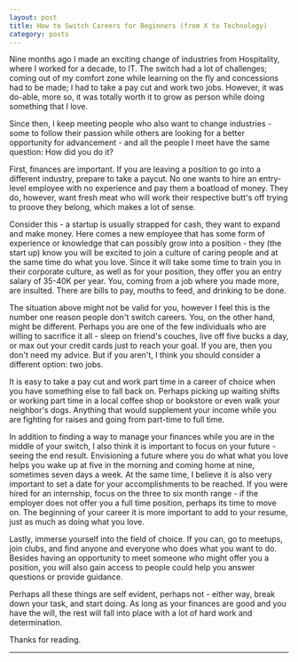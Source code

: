 ```yaml
---
layout: post
title: How to Switch Careers for Beginners (from X to Technology)
category: posts
---
```


Nine months ago I made an exciting change of industries from Hospitality, where I worked for a decade, to IT. The switch had a 
lot of challenges; coming out of my comfort zone while learning on the fly and  concessions had to be made; I had to take a 
pay cut and work two jobs. However, it was do-able, more so, it was totally worth it to grow as person while doing something
that I love.

Since then, I keep meeting people who also want to change industries - some to follow their passion while others are looking
for a better opportunity for advancement - and all the people I meet have the same question: How did you do it?

First, finances are important. If you are leaving a position to go into a different industry, prepare to take a paycut.
No one wants to hire an entry-level employee with no experience and pay them a boatload of money. They do, however, want
fresh meat who will work their respective butt's off trying to proove they belong, which makes a lot of sense.

Consider this - a startup is usually strapped for cash, they want to expand and make money. Here comes a new employee
that has some form of experience or knowledge that can possibly grow into a position - they (the start up) know you will 
be excited to join a culture of caring people and at the same time do what you love. Since it will take some time
to train you in their corporate culture, as well as for your position, they offer you an entry salary of 35-40K per year.
You, coming from a job where you made more, are insulted. There are bills to pay, mouths to feed, and drinking to be done.

The situation above might not be valid for you, however I feel this is the number one reason people don't switch careers. 
You, on the other hand, might be different. Perhaps you are one of the few individuals who are willing to sacrifice it all -
sleep on friend's couches, live off five bucks a day, or max out your credit cards just to reach your goal. If you are, then
you don't need my advice. But if you aren't, I think you should consider a different option: two jobs.

It is easy to take a pay cut and work part time in a career of choice when you have something else to fall back on. Perhaps
picking up waiting shifts or working part time in a local coffee shop or bookstore or even walk your neighbor's dogs. Anything
that would supplement your income while you are fighting for raises and going from part-time to full time.

In addition to finding a way to manage your finances while you are in the middle of your switch, I also think it is important
to focus on your future - seeing the end result. Envisioning a future where you do what what you love helps you wake up at
five in the morning and coming home at nine, sometimes seven days a week. At the same time, I believe it is also very
important to set a date for your accomplishments to be reached. If you were hired for an internship, focus on the three to six
month range - if the employer does not offer you a full time position, perhaps its time to move on. The beginning of your
career it is more important to add to your resume, just as much as doing what you love.

Lastly, immerse yourself into the field of choice. If you can, go to meetups, join clubs, and find anyone and everyone who does
what you want to do. Besides having an opportunity to meet someone who might offer you a position, you will also gain access
to people could help you answer questions or provide guidance.

Perhaps all these things are self evident, perhaps not - either way, break down your task, and start doing. As long as your
finances are good and you have the will, the rest will fall into place with a lot of hard work and determination.

Thanks for reading.


---

[jekyll]: https://github.com/mojombo/jekyll
[zh]: http://zachholman.com
[left]: https://github.com/holman/left#readme
[twitter]: https://twitter.com/bardworx


